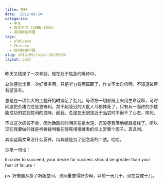 ```yaml
---
title: 等待
date: '2012-09-24'
categories:
  - 中文
  - 百度空间 (2006-2015)
  - 唠叨抑或牢骚
tags:
  - oldSpace
  - Chinese
  - 唠叨抑或牢骚
slug: 2012/09/24/cn-20120924
layout: post
---
```

昨天又结束了一次考验，现在处于焦急的等待中。

  总体感觉比第一次好很多啊，只是听力有两篇囧了，作文不太自信啊。不知道破百有望没有。

  总是在一项伟大的工程开始时铆足了劲儿，号称把一切都赌上来用生命诠释，可时间这把杀猪刀总是更锋利，禁不起凌迟的大批人马都摔死了，只有从一而终的少数能成功的尝到胜利的滋味。而我，总是在无限接近于品尝时平衡不了心态，摔死。

  不过这次应该不会，因为助跑的时间实在是太短，还没等我落地呢就撞线了。所以现在我要做的就是祈祷裁判看在我死相很难看的份上赏我个面子。真讽刺。

  其实这篇文章没什么营养，纯粹就是为了纪念我的二战。哈哈。

  抄来一句话：

   In order to succeed, your desire for success should be greater than your fear of failure！

  ps. 好像自从换了新版空间，访问量变得好少啊，以前一天几十，现在变成十几。
